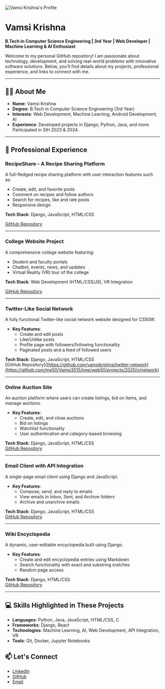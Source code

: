 ![Vamsi Krishna's Profile]("https://github.com/Vamsi3515/aboutme/blob/main/profile.png") 

# Vamsi Krishna

**B.Tech in Computer Science Engineering | 3rd Year | Web Developer | Machine Learning & AI Enthusiast**

Welcome to my personal GitHub repository! I am passionate about technology, development, and solving real-world problems with innovative software solutions. Below, you'll find details about my projects, professional experience, and links to connect with me.

---

## 🧑‍💻 **About Me**

- **Name**: Vamsi Krishna
- **Degree**: B.Tech in Computer Science Engineering (3rd Year)
- **Interests**: Web Development, Machine Learning, Android Development, AI
- **Experience**: Developed projects in Django, Python, Java, and more. Participated in SIH 2023 & 2024.

---

## 💼 **Professional Experience**

### RecipeShare - A Recipe Sharing Platform
A full-fledged recipe sharing platform with user interaction features such as:
- Create, edit, and favorite posts
- Comment on recipes and follow authors
- Search for recipes, like and rate posts
- Responsive design

**Tech Stack**: Django, JavaScript, HTML/CSS

[GitHub Repository](https://github.com/me50/Vamsi3515/tree/web50/projects/2020/x/capstone/)

---

### College Website Project
A comprehensive college website featuring:
- Student and faculty portals
- Chatbot, events, news, and updates
- Virtual Reality (VR) tour of the college

**Tech Stack**: Web Development (HTML/CSS/JS), VR Integration

[GitHub Repository](https://github.com/vamsikrishna/college-website)

---

### Twitter-Like Social Network
A fully functional Twitter-like social network website designed for CS50W.

- **Key Features**:
  - Create and edit posts
  - Like/Unlike posts
  - Profile page with followers/following functionality
  - Paginated posts and a feed of followed users

**Tech Stack**: Django, JavaScript, HTML/CSS  
[GitHub Repository]([https://github.com/vamsikrishna/twitter-network](https://github.com/me50/Vamsi3515/tree/web50/projects/2020/x/network)

---

### Online Auction Site
An auction platform where users can create listings, bid on items, and manage auctions.

- **Key Features**:
  - Create, edit, and close auctions
  - Bid on listings
  - Watchlist functionality
  - User authentication and category-based browsing

**Tech Stack**: Django, JavaScript, HTML/CSS  
[GitHub Repository]([https://github.com/vamsikrishna/auction-site](https://github.com/me50/Vamsi3515/tree/web50/projects/2020/x/commerce))

---

### Email Client with API Integration
A single-page email client using Django and JavaScript.

- **Key Features**:
  - Compose, send, and reply to emails
  - View emails in Inbox, Sent, and Archive folders
  - Archive and unarchive emails

**Tech Stack**: Django, JavaScript, HTML/CSS  
[GitHub Repository]([https://github.com/vamsikrishna/email-client](https://github.com/me50/Vamsi3515/tree/web50/projects/2020/x/mail))

---

### Wiki Encyclopedia
A dynamic, user-editable encyclopedia built using Django.

- **Key Features**:
  - Create and edit encyclopedia entries using Markdown
  - Search functionality with exact and substring matches
  - Random page access

**Tech Stack**: Django, HTML/CSS  
[GitHub Repository]([https://github.com/vamsikrishna/wiki-encyclopedia](https://github.com/me50/Vamsi3515/tree/web50/projects/2020/x/wiki))

---

## 💻 **Skills Highlighted in These Projects**

- **Languages**: Python, Java, JavaScript, HTML/CSS, C
- **Frameworks**: Django, React
- **Technologies**: Machine Learning, AI, Web Development, API Integration, VR
- **Tools**: Git, Docker, Jupyter Notebooks


## 📫 **Let's Connect**

- [LinkedIn](https://www.linkedin.com/in/vamsi-krishna-profile)
- [GitHub](https://github.com/vamsikrishna)
- [Email](mailto:saivamsikrishna3515@email.com)
